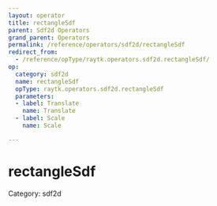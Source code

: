 ```yaml
---
layout: operator
title: rectangleSdf
parent: Sdf2d Operators
grand_parent: Operators
permalink: /reference/operators/sdf2d/rectangleSdf
redirect_from:
  - /reference/opType/raytk.operators.sdf2d.rectangleSdf/
op:
  category: sdf2d
  name: rectangleSdf
  opType: raytk.operators.sdf2d.rectangleSdf
  parameters:
  - label: Translate
    name: Translate
  - label: Scale
    name: Scale

---
```


# rectangleSdf

Category: sdf2d

